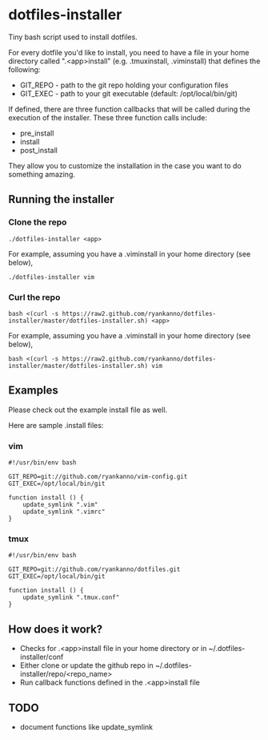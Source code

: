 dotfiles-installer
==================

Tiny bash script used to install dotfiles.

For every dotfile you'd like to install, you need to have a file in your home
directory called ".&lt;app&gt;install" (e.g. .tmuxinstall, .viminstall)
that defines the following:

  - GIT_REPO - path to the git repo holding your configuration files
  - GIT_EXEC - path to your git executable (default: /opt/local/bin/git)

If defined, there are three function callbacks that will be called during the
execution of the installer.  These three function calls include:

  - pre_install
  - install
  - post_install

They allow you to customize the installation in the case you want to do
something amazing.

## Running the installer

### Clone the repo

`./dotfiles-installer <app>`

For example, assuming you have a .viminstall in your home directory (see below),

`./dotfiles-installer vim`

### Curl the repo

`bash <(curl -s https://raw2.github.com/ryankanno/dotfiles-installer/master/dotfiles-installer.sh) <app>`

For example, assuming you have a .viminstall in your home directory (see below),

`bash <(curl -s https://raw2.github.com/ryankanno/dotfiles-installer/master/dotfiles-installer.sh) vim`

## Examples

Please check out the example install file as well.

Here are sample .<app>install files:

### vim

    #!/usr/bin/env bash

    GIT_REPO=git://github.com/ryankanno/vim-config.git
    GIT_EXEC=/opt/local/bin/git

    function install () {
        update_symlink ".vim"
        update_symlink ".vimrc"
    }

### tmux

    #!/usr/bin/env bash

    GIT_REPO=git://github.com/ryankanno/dotfiles.git
    GIT_EXEC=/opt/local/bin/git

    function install () {
        update_symlink ".tmux.conf"
    }

## How does it work?

  - Checks for .&lt;app&gt;install file in your home directory or in ~/.dotfiles-installer/conf
  - Either clone or update the github repo in ~/.dotfiles-installer/repo/&lt;repo_name&gt;
  - Run callback functions defined in the .&lt;app&gt;install file

## TODO

  - document functions like update_symlink


